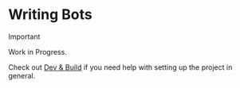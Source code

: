 # Writing Bots
> [!IMPORTANT] 
> Work in Progress.


Check out [Dev & Build](dev-and-build.md) if you need help with setting up the project in general.
